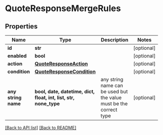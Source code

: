 # QuoteResponseMergeRules


## Properties
Name | Type | Description | Notes
------------ | ------------- | ------------- | -------------
**id** | **str** |  | [optional] 
**enabled** | **bool** |  | [optional] 
**action** | [**QuoteResponseAction**](QuoteResponseAction.md) |  | [optional] 
**condition** | [**QuoteResponseCondition**](QuoteResponseCondition.md) |  | [optional] 
**any string name** | **bool, date, datetime, dict, float, int, list, str, none_type** | any string name can be used but the value must be the correct type | [optional]

[[Back to API list]](../README.md#documentation-for-api-endpoints) [[Back to README]](../README.md)


